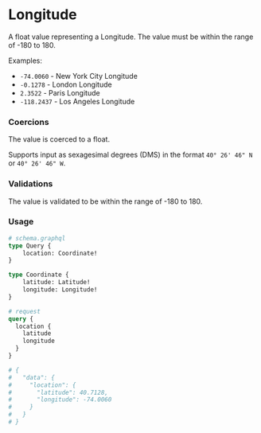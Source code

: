 # Longitude

A float value representing a Longitude. The value must be within the range of -180 to 180.

Examples:

- `-74.0060` - New York City Longitude
- `-0.1278` - London Longitude
- `2.3522` - Paris Longitude
- `-118.2437` - Los Angeles Longitude

### Coercions

The value is coerced to a float.

Supports input as sexagesimal degrees (DMS) in the format `40° 26' 46" N` or `40° 26' 46" W`.

### Validations

The value is validated to be within the range of -180 to 180.

### Usage

```graphql
# schema.graphql
type Query {
    location: Coordinate!
}

type Coordinate {
    latitude: Latitude!
    longitude: Longitude!
}
```

```graphql
# request
query {
  location {
    latitude
    longitude
  }
}

# {
#   "data": {
#     "location": {
#       "latitude": 40.7128,
#       "longitude": -74.0060
#     }
#   }
# }
```
